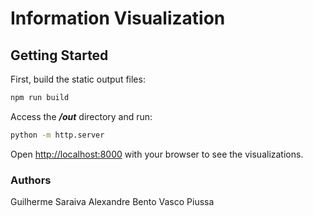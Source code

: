 # Information Visualization 

## Getting Started
First, build the static output files:
```bash
npm run build
```

Access the **_/out_** directory and run:
```bash
python -m http.server
```
Open [http://localhost:8000](http://localhost:3000) with your browser to see the visualizations.

### Authors
Guilherme Saraiva
Alexandre Bento
Vasco Piussa